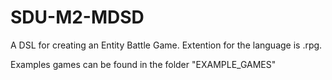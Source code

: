 # SDU-M2-MDSD
A DSL for creating an Entity Battle Game. Extention for the language is .rpg.

Examples games can be found in the folder "EXAMPLE_GAMES"
